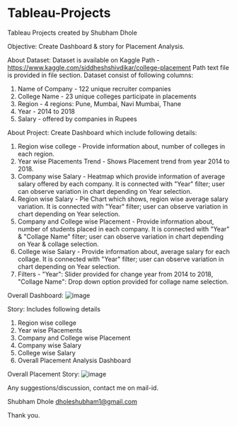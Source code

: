 # Tableau-Projects
Tableau Projects created by Shubham Dhole

Objective:
Create Dashboard & story for Placement Analysis.

About Dataset:
Dataset is available on Kaggle
Path - https://www.kaggle.com/siddheshshivdikar/college-placement
Path text file is provided in file section.
Dataset consist of following columns:
1. Name of Company - 122 unique recruiter companies
2. College Name - 23 unique colleges participate in placements
3. Region - 4 regions: Pune, Mumbai, Navi Mumbai, Thane
4. Year - 2014 to 2018
5. Salary - offered by companies in Rupees

About Project:
Create Dashboard which include following details:
1. Region wise college - Provide information about, number of colleges in each region.
2. Year wise Placements Trend - Shows Placement trend from year 2014 to 2018.
3. Company wise Salary - Heatmap which provide information of average salary offered by each company. It is connected with "Year" filter; user can observe variation in chart depending on Year selection.
4. Region wise Salary - Pie Chart which shows, region wise average salary variation. It is connected with "Year" filter; user can observe variation in chart depending on Year selection.
5. Company and College wise Placement - Provide information about, number of students placed in each company. It is connected with "Year" & "Collage Name" filter; user can observe variation in chart depending on Year & collage selection.
6. College wise Salary - Provide information about, average salary for each collage. It is connected with "Year" filter; user can observe variation in chart depending on Year selection.
7. Filters - "Year": Slider provided for change year from 2014 to 2018, "Collage Name": Drop down option provided for collage name selection.

Overall Dashboard:
![image](https://user-images.githubusercontent.com/98122646/151426582-0cbcbeb8-718d-4106-9436-52037e02e843.png)

Story:
Includes following details
1. Region wise college
2. Year wise Placements
3. Company and College wise Placement
4. Company wise Salary
5. College wise Salary
6. Overall Placement Analysis Dashboard

Overall Placement Story:
![image](https://user-images.githubusercontent.com/98122646/151427403-cf803645-6c63-41c2-9842-34ff79f55213.png)

Any suggestions/discussion, contact me on mail-id.

Shubham Dhole
dholeshubham1@gmail.com

Thank you.


